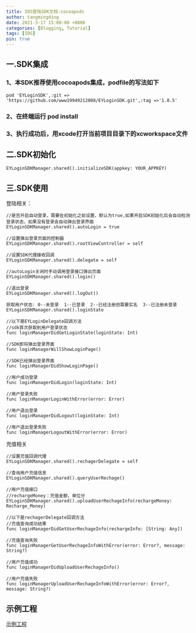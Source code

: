 ```yaml
---
title: IOS登陆SDK文档-cocoapods
author: tangmingding
date: 2021-3-17 15:00:00 +0800
categories: [Blogging, Tutorial]
tags: [IOS]
pin: true
---
```


## 一.SDK集成
### 1、本SDK推荐使用cocoapods集成，podfile的写法如下
```pod
pod 'EYLoginSDK',:git => 'https://github.com/www19949212008/EYLoginSDK.git',:tag =>'1.0.5'
```

### 2、在终端运行 pod install

### 3、执行成功后，用xcode打开当前项目目录下的xcworkspace文件

## 二.SDK初始化
```oc
EYLoginSDKManager.shared().initializeSDK(appkey: YOUR_APPKEY)
```

## 三.SDK使用    
登陆相关：
```oc
//是否开启自动登录，需要在初始化之前设置，默认为true,如果开启SDK初始化后会自动检测登录状态，如果没有登录会自动弹出登录界面
EYLoginSDKManager.shared().autoLogin = true

//设置弹出登录页面的控制器
EYLoginSDKManager.shared().rootViewController = self

//设置SDK代理接收回调
EYLoginSDKManager.shared().delegate = self

//autoLogin关闭时手动调用登录接口弹出页面
EYLoginSDKManager.shared().login()

//退出登录
EYLoginSDKManager.shared().logOut()

获取用户状态: 0--未登录  1--已登录  2--已经注册但需要实名  3--已注册未登录
EYLoginSDKManager.shared().loginState

//以下是EYLoginDelegate回调方法
//sdk首次获取到用户登录状态
func loginManagerDidGetLoginState(loginState: Int)

//SDK即将弹出登录界面
func loginManagerWillShowLoginPage()

//SDK已经弹出登录界面
func loginManagerDidShowLoginPage()

//用户成功登录
func loginManagerDidLogin(loginState: Int)

//用户登录失败
func loginManagerLoginWithError(error: Error)

//用户退出登录
func loginManagerDidLogout(loginState: Int)

//用户退出登录失败
func loginManagerLogoutWithError(error: Error)
```

充值相关
```oc
//设置充值回调代理
EYLoginSDKManager.shared().rechagerDelegate = self

//查询用户充值信息
EYLoginSDKManager.shared().queryUserRechage()

//用户充值接口
//rechargeMoney：充值金额，单位分
EYLoginSDKManager.shared().uploadUserRechageInfo(rechargeMoney: Recharge_Money)

//以下是rechagerDelegate回调方法
//充值查询成功结果
func loginManagerDidGetUserRechageInfo(rechargeInfo: [String: Any])

//充值查询失败
func loginManagerGetUserRechageInfoWithError(error: Error?, message: String?)

//用户充值成功
func loginManagerDidUploadUserRechageInfo()

//用户充值失败
func loginManagerUploadUserRechageInfoWithError(error: Error?, message: String?)
```

## 示例工程 

[示例工程](https://github.com/www19949212008/EYLoginSDK/tree/main/EYLoginDemo)
